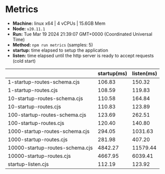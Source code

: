 # Metrics
* __Machine:__ linux x64 | 4 vCPUs | 15.6GB Mem
* __Node:__ `v20.11.1`
* __Run:__ Tue Mar 19 2024 21:39:07 GMT+0000 (Coordinated Universal Time)
* __Method:__ `npm run metrics` (samples: 5)
* __startup:__ time elapsed to setup the application
* __listen:__ time elapsed until the http server is ready to accept requests (cold start)

| | startup(ms) | listen(ms) |
|-| -       | -      |
| 1-startup-routes-schema.cjs | 106.83 | 150.32 |
| 1-startup-routes.cjs | 108.59 | 119.83 |
| 10-startup-routes-schema.cjs | 110.58 | 164.84 |
| 10-startup-routes.cjs | 110.83 | 123.89 |
| 100-startup-routes-schema.cjs | 123.69 | 262.51 |
| 100-startup-routes.cjs | 120.40 | 140.80 |
| 1000-startup-routes-schema.cjs | 294.05 | 1031.63 |
| 1000-startup-routes.cjs | 281.98 | 407.20 |
| 10000-startup-routes-schema.cjs | 4842.27 | 11579.44 |
| 10000-startup-routes.cjs | 4667.95 | 6039.41 |
| startup-listen.cjs | 112.19 | 123.92 |
